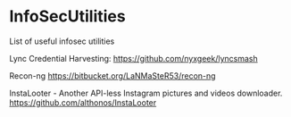 # InfoSecUtilities
List of useful infosec utilities

Lync Credential Harvesting:
  https://github.com/nyxgeek/lyncsmash

Recon-ng
  https://bitbucket.org/LaNMaSteR53/recon-ng
  
InstaLooter - Another API-less Instagram pictures and videos downloader.
  https://github.com/althonos/InstaLooter
